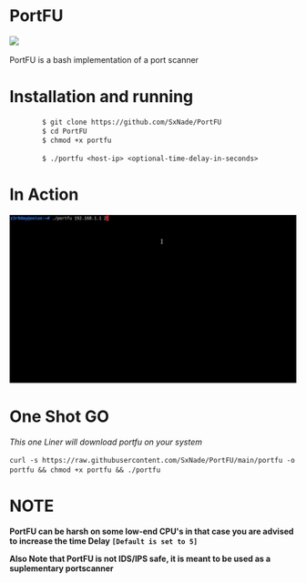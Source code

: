 # PortFU

![](https://media.tenor.com/images/9533937aefa8dfacbee26a9f23d26c61/tenor.gif)

PortFU is a bash implementation of a port scanner

# Installation and running


            $ git clone https://github.com/SxNade/PortFU
            $ cd PortFU
            $ chmod +x portfu
            
            $ ./portfu <host-ip> <optional-time-delay-in-seconds>

# In Action

![](https://github.com/SxNade/PortFU/blob/main/portfu.gif)

# One Shot GO

*This one Liner will download portfu on your system*

`curl -s https://raw.githubusercontent.com/SxNade/PortFU/main/portfu -o portfu && chmod +x portfu && ./portfu`

# NOTE

**PortFU can be harsh on some low-end CPU's in that case you are advised to increase the time Delay `[Default is set to 5]`**


**Also Note that PortFU is not IDS/IPS safe, it is meant to be used as a suplementary portscanner**

